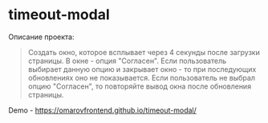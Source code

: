 # timeout-modal

Описание проекта:
> Создать окно, которое всплывает через 4 секунды после загрузки страницы. В окне - опция "Согласен".
> Если пользователь выбирает данную опцию и закрывает окно - то при последующих обновлениях оно не показывается.
> Если пользователь не выбрал опцию "Согласен", то повторяйте вывод окна после обновления страницы.

Demo - https://omarovfrontend.github.io/timeout-modal/
